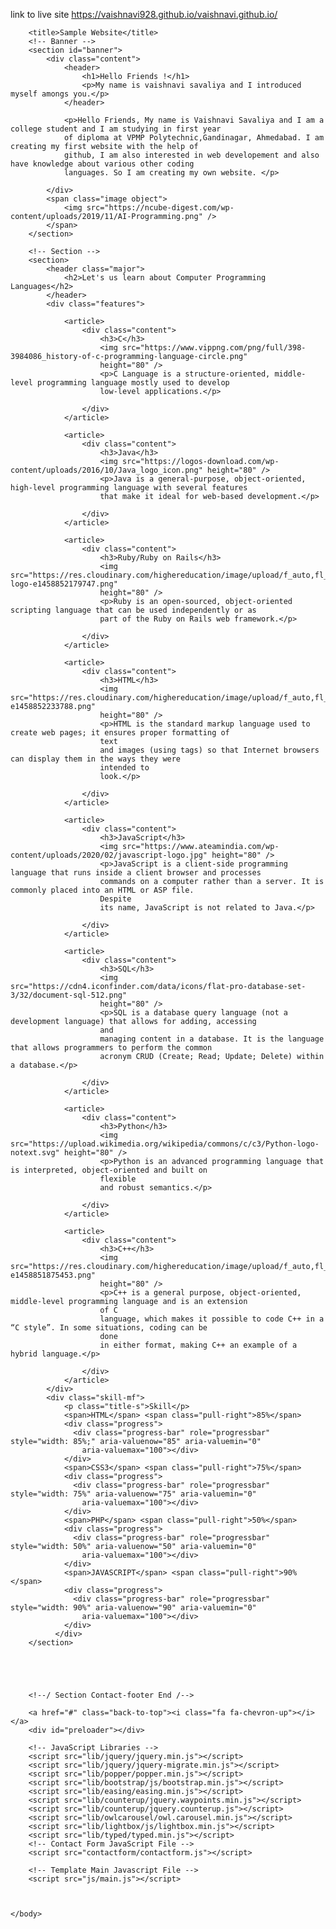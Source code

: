 link to live site https://vaishnavi928.github.io/vaishnavi.github.io/
<html>
	<body id="page-top">

		<title>Sample Website</title>
		<!-- Banner -->
		<section id="banner">
			<div class="content">
				<header>
					<h1>Hello Friends !</h1>
					<p>My name is vaishnavi savaliya and I introduced myself amongs you.</p>
				</header>

				<p>Hello Friends, My name is Vaishnavi Savaliya and I am a college student and I am studying in first year
				of diploma at VPMP Polytechnic,Gandinagar, Ahmedabad. I am creating my first website with the help of
				github, I am also interested in web developement and also have knowledge about various other coding
				languages. So I am creating my own website. </p>

			</div>
			<span class="image object">
				<img src="https://ncube-digest.com/wp-content/uploads/2019/11/AI-Programming.png" />
			</span>
		</section>

		<!-- Section -->
		<section>
			<header class="major">
				<h2>Let's us learn about Computer Programming Languages</h2>
			</header>
			<div class="features">

				<article>
					<div class="content">
						<h3>C</h3>
						<img src="https://www.vippng.com/png/full/398-3984086_history-of-c-programming-language-circle.png"
						height="80" />
						<p>C Language is a structure-oriented, middle-level programming language mostly used to develop
						low-level applications.</p>

					</div>
				</article>

				<article>
					<div class="content">
						<h3>Java</h3>
						<img src="https://logos-download.com/wp-content/uploads/2016/10/Java_logo_icon.png" height="80" />
						<p>Java is a general-purpose, object-oriented, high-level programming language with several features
						that make it ideal for web-based development.</p>

					</div>
				</article>

				<article>
					<div class="content">
						<h3>Ruby/Ruby on Rails</h3>
						<img src="https://res.cloudinary.com/highereducation/image/upload/f_auto,fl_lossy,q_auto:eco/v1/ComputerScience.org/2015/10/ruby-logo-e1458852179747.png"
						height="80" />
						<p>Ruby is an open-sourced, object-oriented scripting language that can be used independently or as
						part of the Ruby on Rails web framework.</p>

					</div>
				</article>

				<article>
					<div class="content">
						<h3>HTML</h3>
						<img src="https://res.cloudinary.com/highereducation/image/upload/f_auto,fl_lossy,q_auto:eco/v1/ComputerScience.org/2015/10/HTML5_logo-e1458852233788.png"
						height="80" />
						<p>HTML is the standard markup language used to create web pages; it ensures proper formatting of
						text
						and images (using tags) so that Internet browsers can display them in the ways they were
						intended to
						look.</p>

					</div>
				</article>

				<article>
					<div class="content">
						<h3>JavaScript</h3>
						<img src="https://www.ateamindia.com/wp-content/uploads/2020/02/javascript-logo.jpg" height="80" />
						<p>JavaScript is a client-side programming language that runs inside a client browser and processes
						commands on a computer rather than a server. It is commonly placed into an HTML or ASP file.
						Despite
						its name, JavaScript is not related to Java.</p>

					</div>
				</article>

				<article>
					<div class="content">
						<h3>SQL</h3>
						<img src="https://cdn4.iconfinder.com/data/icons/flat-pro-database-set-3/32/document-sql-512.png"
						height="80" />
						<p>SQL is a database query language (not a development language) that allows for adding, accessing
						and
						managing content in a database. It is the language that allows programmers to perform the common
						acronym CRUD (Create; Read; Update; Delete) within a database.</p>

					</div>
				</article>

				<article>
					<div class="content">
						<h3>Python</h3>
						<img src="https://upload.wikimedia.org/wikipedia/commons/c/c3/Python-logo-notext.svg" height="80" />
						<p>Python is an advanced programming language that is interpreted, object-oriented and built on
						flexible
						and robust semantics.</p>

					</div>
				</article>

				<article>
					<div class="content">
						<h3>C++</h3>
						<img src="https://res.cloudinary.com/highereducation/image/upload/f_auto,fl_lossy,q_auto:eco/v1/ComputerScience.org/2015/10/cplusplus-e1458851875453.png"
						height="80" />
						<p>C++ is a general purpose, object-oriented, middle-level programming language and is an extension
						of C
						language, which makes it possible to code C++ in a “C style”. In some situations, coding can be
						done
						in either format, making C++ an example of a hybrid language.</p>

					</div>
				</article>
			</div>	
			<div class="skill-mf">
				<p class="title-s">Skill</p>
				<span>HTML</span> <span class="pull-right">85%</span>
				<div class="progress">
				  <div class="progress-bar" role="progressbar" style="width: 85%;" aria-valuenow="85" aria-valuemin="0"
					aria-valuemax="100"></div>
				</div>
				<span>CSS3</span> <span class="pull-right">75%</span>
				<div class="progress">
				  <div class="progress-bar" role="progressbar" style="width: 75%" aria-valuenow="75" aria-valuemin="0"
					aria-valuemax="100"></div>
				</div>
				<span>PHP</span> <span class="pull-right">50%</span>
				<div class="progress">
				  <div class="progress-bar" role="progressbar" style="width: 50%" aria-valuenow="50" aria-valuemin="0"
					aria-valuemax="100"></div>
				</div>
				<span>JAVASCRIPT</span> <span class="pull-right">90%</span>
				<div class="progress">
				  <div class="progress-bar" role="progressbar" style="width: 90%" aria-valuenow="90" aria-valuemin="0"
					aria-valuemax="100"></div>
				</div>
			  </div>
		</section>

			



		<!--/ Section Contact-footer End /-->

 		<a href="#" class="back-to-top"><i class="fa fa-chevron-up"></i></a>
		<div id="preloader"></div>

 		<!-- JavaScript Libraries -->
 		<script src="lib/jquery/jquery.min.js"></script>
 		<script src="lib/jquery/jquery-migrate.min.js"></script>
 		<script src="lib/popper/popper.min.js"></script>
 		<script src="lib/bootstrap/js/bootstrap.min.js"></script>
 		<script src="lib/easing/easing.min.js"></script>
 		<script src="lib/counterup/jquery.waypoints.min.js"></script>
 		<script src="lib/counterup/jquery.counterup.js"></script>
 		<script src="lib/owlcarousel/owl.carousel.min.js"></script>
 		<script src="lib/lightbox/js/lightbox.min.js"></script>
 		<script src="lib/typed/typed.min.js"></script>
 		<!-- Contact Form JavaScript File -->
 		<script src="contactform/contactform.js"></script>

 		<!-- Template Main Javascript File -->
 		<script src="js/main.js"></script>



	</body>
</html>
